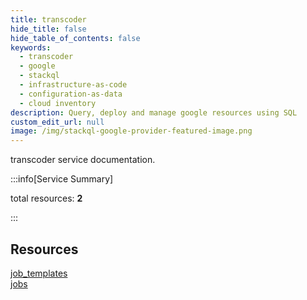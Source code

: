 ```yaml
---
title: transcoder
hide_title: false
hide_table_of_contents: false
keywords:
  - transcoder
  - google
  - stackql
  - infrastructure-as-code
  - configuration-as-data
  - cloud inventory
description: Query, deploy and manage google resources using SQL
custom_edit_url: null
image: /img/stackql-google-provider-featured-image.png
---
```


transcoder service documentation.

:::info[Service Summary]

total resources: __2__  

:::

## Resources
<div class="row">
<div class="providerDocColumn">
<a href="/services/transcoder/job_templates/">job_templates</a>
</div>
<div class="providerDocColumn">
<a href="/services/transcoder/jobs/">jobs</a>
</div>
</div>